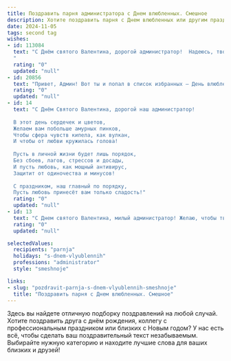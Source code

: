 ```yaml
---
title: Поздравить парня администратора с Днем влюбленных. Смешное
description: Хотите поздравить парня с Днем влюбленных или другим праздником? Наш ИИ создаст незабываемое поздравление, а вы обязательно выделитесь среди других.  
date: 2024-11-05
tags: second tag
wishes:
- id: 113084
  text: "С Днём святого Валентина, дорогой администратор!  Надеюсь, твой день будет настолько же продуктивным, как и ты сам, но при этом — значительно более сладким, чем отчёты о продажах.  Пусть твоя вторая половинка будет не менее терпелива, чем клиенты, а любовь — такой же стабильной, как Wi-Fi в твоём офисе (ну, почти!).  Желаю тебе море позитива и, разумеется, шоколадных сердечек!
  "
  rating: "0"
  updated: "null"
- id: 20856
  text: "Привет, Админ! Вот ты и попал в список избранных – День влюбленных на дворе, а ты все еще сидишь за компьютером. Но не расстраивайся, ведь ты самый главный администратор в своем мире! Пусть твои сервера не дадут сбоя, а твоя любовь к кофе будет сильнее любых вирусов. С Днем влюбленных, дружище! Пусть твоя панель управления будет полна сообщений от тех, кто ценит твою работу и тебя самого. И помни, что самые крепкие сервера – это те, что держатся на любви!"
  rating: "0"
  updated: "null"
- id: 14
  text: "С Днём Святого Валентина, дорогой наш администратор!
  
  В этот день сердечек и цветов,
  Желаем вам побольше амурных пинков,
  Чтобы сфера чувств кипела, как вулкан,
  И чтобы от любви кружилась голова!
  
  Пусть в личной жизни будет лишь порядок,
  Без сбоев, лагов, стрессов и досады,
  И пусть любовь, как мощный антивирус,
  Защитит от одиночества и минусов!
  
  С праздником, наш главный по порядку,
  Пусть любовь принесёт вам только сладость!"
  rating: "0"
  updated: "null"
- id: 13
  text: "С Днем святого Валентина, милый администратор! Желаю, чтобы твоё сердце всегда было переполнено любовью, а в твоей жизни царил вечный \"happy hour\"! Пусть каждый клиент будет мил, как утренний кофе, а работа приносит столько же радости, сколько чаевые в конце смены. И помни, даже если рутина закружит тебя, как в вихре, всегда знай, что я — твоя валентинка, всегда рядом и готова поддержать. 🥰"
  rating: "0"
  updated: "null"

selectedValues:
  recipients: "parnja"
  holidays: "s-dnem-vlyublennih"
  professions: "administrator"
  style: "smeshnoje"

links:
- slug: "pozdravit-parnja-s-dnem-vlyublennih-smeshnoje"
  title: "Поздравить парня с Днем влюбленных. Смешное"
---
```


Здесь вы найдете отличную подборку поздравлений на любой случай.
Хотите поздравить друга с днём рождения, коллегу с профессиональным праздником или близких с Новым годом? У нас есть всё, чтобы сделать ваш поздравительный текст незабываемым. Выбирайте нужную категорию и находите лучшие слова для ваших близких и друзей!
